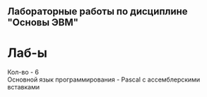 ## Лабораторные работы по дисциплине "Основы ЭВМ"

# Лаб-ы 
Кол-во - 6<br>
Основной язык программирования - Pascal с ассемблерскими вставками

